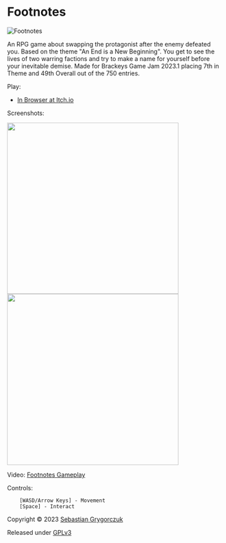 # Footnotes

![Footnotes](https://img.itch.zone/aW1nLzExMzY0OTE0LnBuZw==/315x250%23c/jDBWhn.png)

An RPG game about swapping the protagonist after the enemy defeated you. Based on the theme "An End is a New Beginning". You get to see the lives of two warring factions and try to make a name for yourself before your inevitable demise. Made for Brackeys Game Jam 2023.1 placing 7th in Theme and 49th Overall out of the 750 entries. 

Play:

- [In Browser at Itch.io](https://orczuk.itch.io/footnotes)

Screenshots:

<img src="https://img.itch.zone/aW1hZ2UvMTkzMzAwMS8xMTQ5ODkyMC5naWY=/794x1000/cT1Ggh.gif" width="400">
<img src="https://img.itch.zone/aW1hZ2UvMTkzMzAwMS8xMTQ5ODkxOS5naWY=/794x1000/Z0c3J4.gif" width="400">

Video:
[Footnotes Gameplay](https://www.youtube.com/watch?v=ADaqHYScJrA&t=4s)

Controls:
```
    [WASD/Arrow Keys] - Movement
    [Space] - Interact
```

Copyright © 2023 [Sebastian Grygorczuk](https://orczuk.github.io/)

Released under [GPLv3](gpl-3.0.txt)

